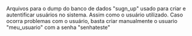 Arquivos para o dump do banco de dados "sugn_up" usado para criar e autentificar usuários no sistema. Assim como o usuário utilizado.
Caso ocorra problemas com o usuário, basta criar manualmente o usuario "meu_usuario" com a senha "senhateste"
